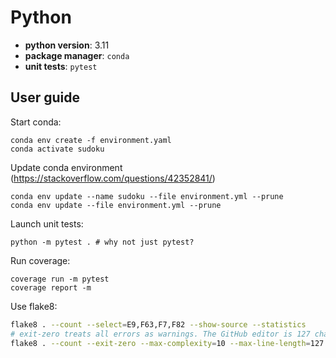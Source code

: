 # Python


 - __python version__: 3.11
 - __package manager__: `conda`
 - __unit tests__: `pytest`


## User guide

Start conda:

```
conda env create -f environment.yaml
conda activate sudoku
```

Update conda environment (https://stackoverflow.com/questions/42352841/)
```
conda env update --name sudoku --file environment.yml --prune
conda env update --file environment.yml --prune

```

Launch unit tests:

```
python -m pytest . # why not just pytest?
```

Run coverage:
```
coverage run -m pytest
coverage report -m
```

Use flake8:
```bash
flake8 . --count --select=E9,F63,F7,F82 --show-source --statistics
# exit-zero treats all errors as warnings. The GitHub editor is 127 chars wide
flake8 . --count --exit-zero --max-complexity=10 --max-line-length=127 --statistics
```

